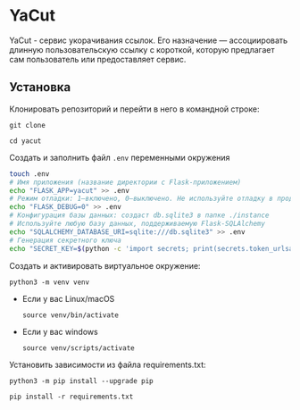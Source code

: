 # YaCut
YaCut - сервис укорачивания ссылок. Его назначение — ассоциировать длинную пользовательскую ссылку с короткой, которую предлагает сам пользователь или предоставляет сервис. 

## Установка
Клонировать репозиторий и перейти в него в командной строке:

```
git clone 
```

```
cd yacut
```
Создать и заполнить файл `.env` переменными окружения

```bash
touch .env
# Имя приложения (название директории с Flask-приложением)
echo "FLASK_APP=yacut" >> .env
# Режим отладки: 1—включено, 0—выключено. Не используйте отладку в продакшене!
echo "FLASK_DEBUG=0" >> .env
# Конфигурация базы данных: создаст db.sqlite3 в папке ./instance
# Используйте любую базу данных, поддерживаемую Flask-SQLAlchemy
echo "SQLALCHEMY_DATABASE_URI=sqlite:///db.sqlite3" >> .env
# Генерация секретного ключа
echo "SECRET_KEY=$(python -c 'import secrets; print(secrets.token_urlsafe(32))')" >> .env
```

Cоздать и активировать виртуальное окружение:

```
python3 -m venv venv
```

* Если у вас Linux/macOS

    ```
    source venv/bin/activate
    ```

* Если у вас windows

    ```
    source venv/scripts/activate
    ```

Установить зависимости из файла requirements.txt:

```
python3 -m pip install --upgrade pip
```

```
pip install -r requirements.txt
```
